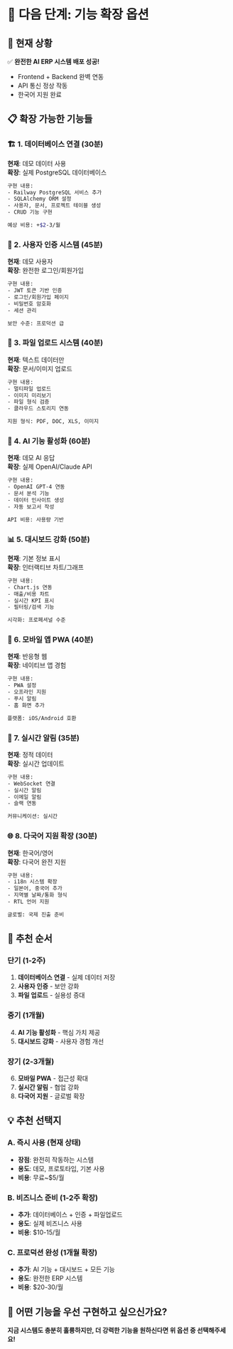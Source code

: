 # 🚀 다음 단계: 기능 확장 옵션

## 🎯 현재 상황
✅ **완전한 AI ERP 시스템 배포 성공!**
- Frontend + Backend 완벽 연동
- API 통신 정상 작동
- 한국어 지원 완료

## 📋 확장 가능한 기능들

### 🏗️ 1. 데이터베이스 연결 (30분)
**현재**: 데모 데이터 사용  
**확장**: 실제 PostgreSQL 데이터베이스

```bash
구현 내용:
- Railway PostgreSQL 서비스 추가
- SQLAlchemy ORM 설정
- 사용자, 문서, 프로젝트 테이블 생성
- CRUD 기능 구현

예상 비용: +$2-3/월
```

### 🔐 2. 사용자 인증 시스템 (45분)
**현재**: 데모 사용자  
**확장**: 완전한 로그인/회원가입

```bash
구현 내용:
- JWT 토큰 기반 인증
- 로그인/회원가입 페이지
- 비밀번호 암호화
- 세션 관리

보안 수준: 프로덕션 급
```

### 📁 3. 파일 업로드 시스템 (40분)
**현재**: 텍스트 데이터만  
**확장**: 문서/이미지 업로드

```bash
구현 내용:
- 멀티파일 업로드
- 이미지 미리보기
- 파일 형식 검증
- 클라우드 스토리지 연동

지원 형식: PDF, DOC, XLS, 이미지
```

### 🤖 4. AI 기능 활성화 (60분)
**현재**: 데모 AI 응답  
**확장**: 실제 OpenAI/Claude API

```bash
구현 내용:
- OpenAI GPT-4 연동
- 문서 분석 기능
- 데이터 인사이트 생성
- 자동 보고서 작성

API 비용: 사용량 기반
```

### 📊 5. 대시보드 강화 (50분)
**현재**: 기본 정보 표시  
**확장**: 인터랙티브 차트/그래프

```bash
구현 내용:
- Chart.js 연동
- 매출/비용 차트
- 실시간 KPI 표시
- 필터링/검색 기능

시각화: 프로페셔널 수준
```

### 📱 6. 모바일 앱 PWA (40분)
**현재**: 반응형 웹  
**확장**: 네이티브 앱 경험

```bash
구현 내용:
- PWA 설정
- 오프라인 지원
- 푸시 알림
- 홈 화면 추가

플랫폼: iOS/Android 호환
```

### 🔔 7. 실시간 알림 (35분)
**현재**: 정적 데이터  
**확장**: 실시간 업데이트

```bash
구현 내용:
- WebSocket 연결
- 실시간 알림
- 이메일 알림
- 슬랙 연동

커뮤니케이션: 실시간
```

### 🌐 8. 다국어 지원 확장 (30분)
**현재**: 한국어/영어  
**확장**: 다국어 완전 지원

```bash
구현 내용:
- i18n 시스템 확장
- 일본어, 중국어 추가
- 지역별 날짜/통화 형식
- RTL 언어 지원

글로벌: 국제 진출 준비
```

## 🎯 추천 순서

### 단기 (1-2주)
1. **데이터베이스 연결** - 실제 데이터 저장
2. **사용자 인증** - 보안 강화
3. **파일 업로드** - 실용성 증대

### 중기 (1개월)
4. **AI 기능 활성화** - 핵심 가치 제공
5. **대시보드 강화** - 사용자 경험 개선

### 장기 (2-3개월)
6. **모바일 PWA** - 접근성 확대
7. **실시간 알림** - 협업 강화
8. **다국어 지원** - 글로벌 확장

## 💡 추천 선택지

### A. 즉시 사용 (현재 상태)
- **장점**: 완전히 작동하는 시스템
- **용도**: 데모, 프로토타입, 기본 사용
- **비용**: 무료~$5/월

### B. 비즈니스 준비 (1-2주 확장)
- **추가**: 데이터베이스 + 인증 + 파일업로드
- **용도**: 실제 비즈니스 사용
- **비용**: $10-15/월

### C. 프로덕션 완성 (1개월 확장)
- **추가**: AI 기능 + 대시보드 + 모든 기능
- **용도**: 완전한 ERP 시스템
- **비용**: $20-30/월

## 🤔 어떤 기능을 우선 구현하고 싶으신가요?

**지금 시스템도 충분히 훌륭하지만, 더 강력한 기능을 원하신다면 위 옵션 중 선택해주세요!**